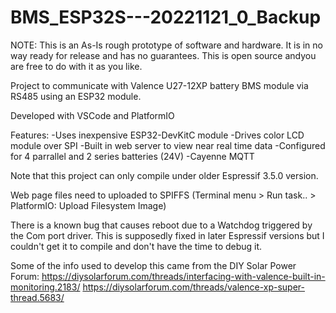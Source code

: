 # BMS_ESP32S---20221121_0_Backup

NOTE: This is an As-Is rough prototype of software and hardware.
      It is in no way ready for release and has no guarantees.
      This is open source andyou are free to do with it as you like.

Project to communicate with Valence U27-12XP battery BMS module via RS485 using an ESP32 module.

Developed with VSCode and PlatformIO

Features:
    -Uses inexpensive ESP32-DevKitC module
    -Drives color LCD module over SPI
    -Built in web server to view near real time data
    -Configured for 4 parrallel and 2 series batteries (24V)
    -Cayenne MQTT
  
Note that this project can only compile under older Espressif 3.5.0 version.

Web page files need to uploaded to SPIFFS (Terminal menu > Run task.. > PlatformIO: Upload Filesystem Image)

There is a known bug that causes reboot due to a Watchdog triggered by the Com port driver.
This is supposedly fixed in later Espressif versions but I couldn't get it to compile and don't have the time to debug it.

Some of the info used to develop this came from the DIY Solar Power Forum:
  https://diysolarforum.com/threads/interfacing-with-valence-built-in-monitoring.2183/
  https://diysolarforum.com/threads/valence-xp-super-thread.5683/
